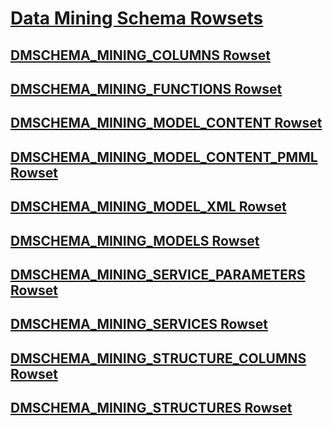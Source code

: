 # [Data Mining Schema Rowsets](data-mining-schema-rowsets.md)
## [DMSCHEMA_MINING_COLUMNS Rowset](dmschema-mining-columns-rowset.md)
## [DMSCHEMA_MINING_FUNCTIONS Rowset](dmschema-mining-functions-rowset.md)
## [DMSCHEMA_MINING_MODEL_CONTENT Rowset](dmschema-mining-model-content-rowset.md)
## [DMSCHEMA_MINING_MODEL_CONTENT_PMML Rowset](dmschema-mining-model-content-pmml-rowset.md)
## [DMSCHEMA_MINING_MODEL_XML Rowset](dmschema-mining-model-xml-rowset.md)
## [DMSCHEMA_MINING_MODELS Rowset](dmschema-mining-models-rowset.md)
## [DMSCHEMA_MINING_SERVICE_PARAMETERS Rowset](dmschema-mining-service-parameters-rowset.md)
## [DMSCHEMA_MINING_SERVICES Rowset](dmschema-mining-services-rowset.md)
## [DMSCHEMA_MINING_STRUCTURE_COLUMNS Rowset](dmschema-mining-structure-columns-rowset.md)
## [DMSCHEMA_MINING_STRUCTURES Rowset](dmschema-mining-structures-rowset.md)

